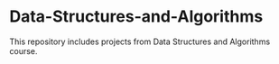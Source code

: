 # Data-Structures-and-Algorithms
This repository includes projects from Data Structures and Algorithms course.
